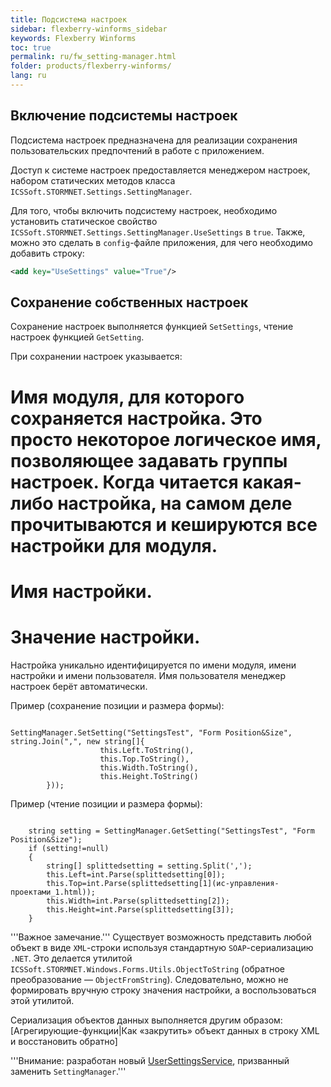 ```yaml
---
title: Подсистема настроек
sidebar: flexberry-winforms_sidebar
keywords: Flexberry Winforms
toc: true
permalink: ru/fw_setting-manager.html
folder: products/flexberry-winforms/
lang: ru
---
```


## Включение подсистемы настроек
Подсистема настроек предназначена для реализации сохранения пользовательских предпочтений в работе с приложением.


Доступ к системе настроек предоставляется менеджером настроек, набором статических методов класса `ICSSoft.STORMNET.Settings.SettingManager`.


Для того, чтобы включить подсистему настроек, необходимо установить статическое свойство `ICSSoft.STORMNET.Settings.SettingManager.UseSettings` в `true`. Также, можно это сделать в `config`-файле приложения, для чего необходимо добавить строку:
```xml
<add key="UseSettings" value="True"/>	
```
## Сохранение собственных настроек
Сохранение настроек выполняется функцией `SetSettings`, чтение настроек функцией `GetSetting`.


При сохранении настроек указывается:
# Имя модуля, для которого сохраняется настройка. Это просто некоторое логическое имя, позволяющее задавать группы настроек. Когда читается какая-либо настройка, на самом деле прочитываются и кешируются все настройки для модуля.
# Имя настройки.
# Значение настройки.
Настройка уникально идентифицируется по имени модуля, имени настройки и имени пользователя. Имя пользователя менеджер настроек берёт автоматически.


Пример (сохранение позиции и размера формы):

```

SettingManager.SetSetting("SettingsTest", "Form Position&Size", string.Join(",", new string[]{
					this.Left.ToString(),
					this.Top.ToString(),
					this.Width.ToString(),
					this.Height.ToString()
		}));
```

Пример (чтение позиции и размера формы):

```

	string setting = SettingManager.GetSetting("SettingsTest", "Form Position&Size");
	if (setting!=null)
	{
		string[] splittedsetting = setting.Split(',');
		this.Left=int.Parse(splittedsetting[0]);
		this.Top=int.Parse(splittedsetting[1](ис-управления-проектами_1.html));
		this.Width=int.Parse(splittedsetting[2]);
		this.Height=int.Parse(splittedsetting[3]);
	}
```

'''Важное замечание.''' Существует возможность представить любой объект в виде `XML`-строки используя стандартную `SOAP`-сериализацию `.NET`. Это делается утилитой `ICSSoft.STORMNET.Windows.Forms.Utils.ObjectToString` (обратное преобразование — `ObjectFromString`). Следовательно, можно не формировать вручную строку значения настройки, а воспользоваться этой утилитой.

Сериализация объектов данных выполняется другим образом: [Агрегирующие-функции|Как «закрутить» объект данных в строку XML и восстановить обратно]

'''Внимание: разработан новый [UserSettingsService](fa_user-settings-service.html), призванный заменить `SettingManager`.'''
